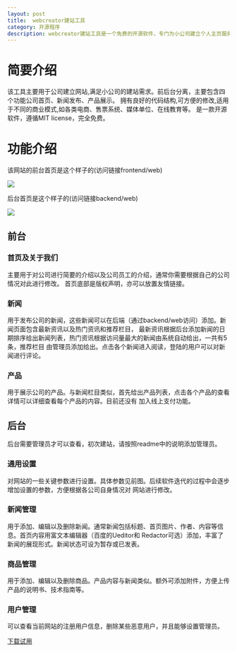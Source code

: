 ```yaml
---
layout: post
title:  webcreator建站工具
category: 开源程序 
description: webcreator建站工具是一个免费的开源软件，专门为小公司建立个人主页服务。可方便的修改扩展，适用于不同的企业
---
```


# 简要介绍
该工具主要用于公司建立网站,满足小公司的建站需求。前后台分离，主要包含四个功能公司首页、新闻发布、产品展示。
拥有良好的代码结构,可方便的修改,适用于不同的商业模式,如各类电商、售票系统、媒体单位、在线教育等。
是一款开源软件，遵循MIT license，完全免费。

# 功能介绍

该网站的前台首页是这个样子的(访问链接frontend/web)

![]({{site.baseurl}}/assets/img/webhomepage.png)

后台首页是这个样子的(访问链接backend/web)

![]({{site.baseurl}}/assets/img/webbackend.png)

## 前台
### 首页及关于我们

主要用于对公司进行简要的介绍以及公司员工的介绍，通常你需要根据自己的公司情况对此进行修改。
首页底部是版权声明，亦可以放置友情链接。

### 新闻

用于发布公司的新闻，这些新闻可以在后端（通过backend/web访问）添加。新闻页面包含最新资讯以及热门资讯和推荐栏目，
最新资讯根据后台添加新闻的日期排序给出新闻列表，热门资讯根据访问量最大的新闻由系统自动给出，一共有5条，推荐栏目
由管理员添加给出。点击各个新闻进入阅读，登陆的用户可以对新闻进行评论。

### 产品

用于展示公司的产品。与新闻栏目类似，首先给出产品列表，点击各个产品的查看详情可以详细查看每个产品的内容。目前还没有
加入线上支付功能。

## 后台

后台需要管理员才可以查看，初次建站，请按照readme中的说明添加管理员。
### 通用设置

对网站的一些关键参数进行设置。具体参数见前图。后续软件迭代的过程中会逐步增加设置的参数，方便根据各公司自身情况对
网站进行修改。

### 新闻管理
用于添加、编辑以及删除新闻。通常新闻包括标题、首页图片、作者、内容等信息。首页内容用富文本编辑器（百度的Ueditor和
Redactor可选）添加，丰富了新闻的展现形式。新闻状态可设为暂存或已发表。

### 商品管理
用于添加、编辑以及删除商品。产品内容与新闻类似。额外可添加附件，方便上传产品的说明书、技术指南等。

### 用户管理
可以查看当前网站的注册用户信息，删除某些恶意用户，并且能够设置管理员。

[下载试用]({{site.baseurl}}/assets/webcreator_base.zip)






